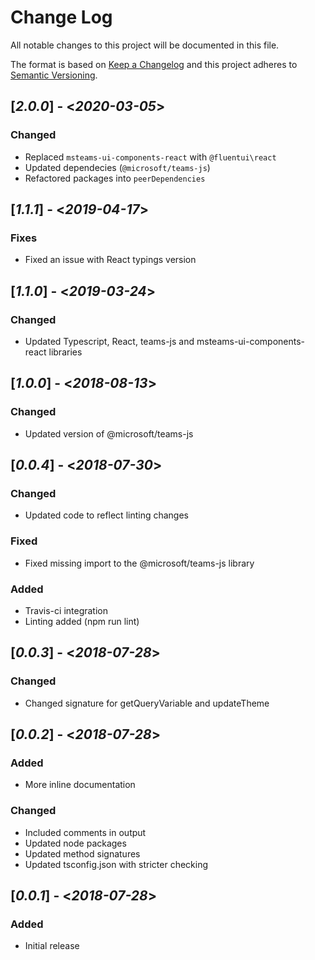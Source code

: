# Change Log

All notable changes to this project will be documented in this file.

The format is based on [Keep a Changelog](http://keepachangelog.com/)
and this project adheres to [Semantic Versioning](http://semver.org/).

## [*2.0.0*] - <*2020-03-05*>

### Changed

* Replaced `msteams-ui-components-react` with `@fluentui\react`
* Updated dependecies (`@microsoft/teams-js`)
* Refactored packages into `peerDependencies`

## [*1.1.1*] - <*2019-04-17*>

### Fixes

* Fixed an issue with React typings version

## [*1.1.0*] - <*2019-03-24*>

### Changed

* Updated Typescript, React, teams-js and msteams-ui-components-react libraries

## [*1.0.0*] - <*2018-08-13*>

### Changed

* Updated version of @microsoft/teams-js

## [*0.0.4*] - <*2018-07-30*>

### Changed

* Updated code to reflect linting changes

### Fixed

* Fixed missing import to the @microsoft/teams-js library

### Added

* Travis-ci integration
* Linting added (npm run lint)

## [*0.0.3*] - <*2018-07-28*>

### Changed

* Changed signature for getQueryVariable and updateTheme

## [*0.0.2*] - <*2018-07-28*>

### Added

* More inline documentation

### Changed

* Included comments in output
* Updated node packages
* Updated method signatures
* Updated tsconfig.json with stricter checking

## [*0.0.1*] - <*2018-07-28*>

### Added

* Initial release